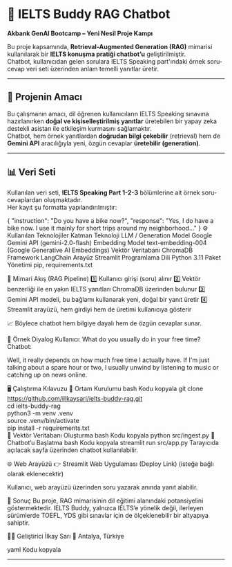 # 🧠 IELTS Buddy RAG Chatbot  
**Akbank GenAI Bootcamp – Yeni Nesil Proje Kampı**  

Bu proje kapsamında, **Retrieval-Augmented Generation (RAG)** mimarisi kullanılarak bir **IELTS konuşma pratiği chatbot’u** geliştirilmiştir.  
Chatbot, kullanıcıdan gelen sorulara IELTS Speaking part'ındaki örnek soru-cevap veri seti üzerinden anlam temelli yanıtlar üretir.  

---

## 🎯 Projenin Amacı  
Bu çalışmanın amacı, dil öğrenen kullanıcıların IELTS Speaking sınavına hazırlanırken **doğal ve kişiselleştirilmiş yanıtlar** üretebilen bir yapay zeka destekli asistan ile etkileşim kurmasını sağlamaktır.  
Chatbot, hem örnek yanıtlardan **doğrudan bilgi çekebilir** (retrieval) hem de **Gemini API** aracılığıyla yeni, özgün cevaplar **üretebilir (generation)**.  

---

## 📊 Veri Seti  

Kullanılan veri seti, **IELTS Speaking Part 1-2-3** bölümlerine ait örnek soru-cevaplardan oluşmaktadır.  
Her kayıt şu formatta yapılandırılmıştır:  


{
  "instruction": "Do you have a bike now?",
  "response": "Yes, I do have a bike now. I use it mainly for short trips around my neighborhood..."
}
⚙️ Kullanılan Teknolojiler
Katman	Teknoloji
LLM / Generation Model	Google Gemini API (gemini-2.0-flash)
Embedding Model	text-embedding-004 (Google Generative AI Embeddings)
Vektör Veritabanı	ChromaDB
Framework	LangChain
Arayüz	Streamlit
Programlama Dili	Python 3.11
Paket Yönetimi	pip, requirements.txt

🧩 Mimari Akış (RAG Pipeline)
1️⃣ Kullanıcı girişi (soru) alınır
2️⃣ Vektör benzerliği ile en yakın IELTS yanıtları ChromaDB üzerinden bulunur
3️⃣ Gemini API modeli, bu bağlamı kullanarak yeni, doğal bir yanıt üretir
4️⃣ Streamlit arayüzü, hem girdiyi hem de üretimi kullanıcıya gösterir

📈 Böylece chatbot hem bilgiye dayalı hem de özgün cevaplar sunar.

💬 Örnek Diyalog
Kullanıcı: What do you usually do in your free time?
Chatbot:

Well, it really depends on how much free time I actually have. If I'm just talking about a spare hour or two, I usually unwind by listening to music or catching up on news online.

🖥️ Çalıştırma Kılavuzu
🔧 Ortam Kurulumu
bash
Kodu kopyala
git clone https://github.com/illkaysari/ielts-buddy-rag.git  
cd ielts-buddy-rag  
python3 -m venv .venv  
source .venv/bin/activate  
pip install -r requirements.txt  
🧠 Vektör Veritabanı Oluşturma
bash
Kodu kopyala
python src/ingest.py
💬 Chatbot’u Başlatma
bash
Kodu kopyala
streamlit run src/app.py
Tarayıcıda açılacak sayfa üzerinden chatbot kullanılabilir.

🌐 Web Arayüzü
👉 Streamlit Web Uygulaması (Deploy Link) (isteğe bağlı olarak eklenecektir)

Kullanıcı, web arayüzü üzerinden soru yazarak anında yanıt alabilir.

🏁 Sonuç
Bu proje, RAG mimarisinin dil eğitimi alanındaki potansiyelini göstermektedir.
IELTS Buddy, yalnızca IELTS’e yönelik değil, ilerleyen sürümlerde TOEFL, YDS gibi sınavlar için de ölçeklenebilir bir altyapıya sahiptir.

👩‍💻 Geliştirici
İlkay Sarı
📍 Antalya, Türkiye

yaml
Kodu kopyala

---
